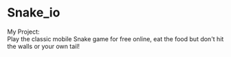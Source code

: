 # Snake_io
My Project: <br>
Play the classic mobile Snake game for free online, eat the food but don't hit the walls or your own tail!

